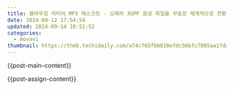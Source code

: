 ```yaml
---
title: 블라우징 덕터의 MP3 태스크릿 - 오페라 3GPP 음성 파일을 무료로 체계적으로 전환하기
date: 2024-09-12 17:54:54
updated: 2024-09-14 10:51:52
categories:
  - movavi
thumbnail: https://thmb.techidaily.com/a74c765fb6818efdc56bfc7805aa17daf214ba70cf5906bbca11c158a428c514.jpg
---
```


{{post-main-content}}

<ins class="adsbygoogle"
     style="display:block"
     data-ad-format="autorelaxed"
     data-ad-client="ca-pub-7571918770474297"
     data-ad-slot="1223367746"></ins>

{{post-assign-content}}

<ins class="adsbygoogle"
     style="display:block"
     data-ad-client="ca-pub-7571918770474297"
     data-ad-slot="8358498916"
     data-ad-format="auto"
     data-full-width-responsive="true"></ins>
